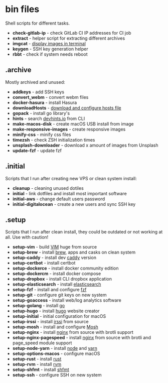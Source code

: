 # bin files

Shell scripts for different tasks.

- **check-gitlab-ip** - check GitLab CI IP addresses for CI job
- **extract** - helper script for extracting different archives
- **imgcat** - [display images in terminal](https://iterm2.com/documentation-images.html)
- **keygen** - SSH key generation helper
- **rbbt** - check if system needs reboot

## .archive

Mostly archived and unused:

- **addkeys** - add SSH keys
- **convert_webm** - convert webm files
- **docker-hasura** - install Hasura
- **downloadHosts** - [download and configure hosts file](https://github.com/StevenBlack/hosts)
- **gopack** - install go library's 
- **hints** - search [devhints.io](https://devhints.io) from CLI
- **make-macos-disk** - create macOS USB install from image
- **make-responsive-images** - create responsive images
- **minify-css** - minify css files
- **timezsh** - check ZSH initialization times
- **unsplash-downloader** - download x amount of images from Unsplash
- **update-fzf** - update fzf

## .initial

Scripts that I run after creating new VPS or clean system install:

- **cleanup** - cleaning unused dotiles
- **initial** - link dotfiles and install most important software
- **initial-aws** - change default users password
- **initial-digitalocean** - create a new users and sync SSH key

## .setup

Scripts that I run after clean install, they could be outdated or not working at all. Use with caution!

- **setup-vim** - build [VIM](https://github.com/vim/vim) huge from source
- **setup-brew** - install [brew](https://github.com/Homebrew/brew), apps and casks on clean system
- **setup-caddy** - install dev [caddy](https://github.com/caddyserver/caddy) version
- **setup-certbot** - install certbot
- **setup-dockerce** - install docker community edition
- **setup-dockercm** - install docker compose
- **setup-dropbox** - install CLI dropbox application
- **setup-elasticsearch** - install [elasticsearch](https://github.com/elastic/elasticsearch)
- **setup-fzf** - install and configure [fzf](https://github.com/junegunn/fzf)
- **setup-git** - configure git keys on new system
- **setup-goaccess** - install web/log analytics software
- **setup-golang** - install [go](https://golang.org)
- **setup-hugo** - install [hugo](https://gohugo.io) website creator
- **setup-initial** - initial configuration for macOS
- **setup-irssi** - install [irssi](https://irssi.org) from source
- **setup-mosh** - install and configure [Mosh](https://mosh.org)
- **setup-nginx** - install [nginx](https://nginx.org) from source with brotli support
- **setup-nginx-pagespeed** - install [nginx](https://nginx.org) from source with brotli and page_speed module support
- **setup-node-yarn** - install [node](https://nodejs.org/en/) and [yarn](https://yarnpkg.com)
- **setup-options-macos** - configure macOS
- **setup-rust** - install [rust](https://www.rust-lang.org)
- **setup-rvm** - install [rvm](https://rvm.io)
- **setup-shfmt** - install [shfmt](https://github.com/mvdan/sh)
- **setup-ssh** - configure SSH on new system
